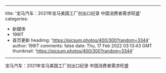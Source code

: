 
---
title: '宝马汽车：2021年宝马美国工厂创出口纪录 中国消费者需求旺盛'
categories: 
 - 新媒体
 - 199IT
 - 首页更新
headimg: 'https://picsum.photos/400/300?random=3344'
author: 199IT
comments: false
date: Thu, 17 Feb 2022 03:13:43 GMT
thumbnail: 'https://picsum.photos/400/300?random=3344'
---

<div>   
宝马汽车：2021年宝马美国工厂创出口纪录 中国消费者需求旺盛  
</div>
            